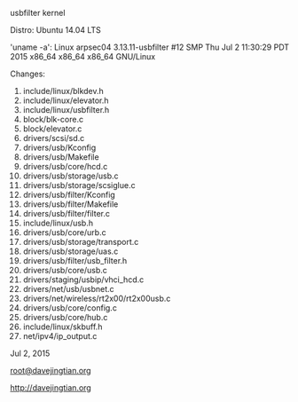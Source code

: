 usbfilter kernel

Distro: Ubuntu 14.04 LTS

'uname -a': Linux arpsec04 3.13.11-usbfilter #12 SMP Thu Jul 2 11:30:29 PDT 2015 x86_64 x86_64 x86_64 GNU/Linux

Changes:

1. include/linux/blkdev.h
2. include/linux/elevator.h
3. include/linux/usbfilter.h
4. block/blk-core.c
5. block/elevator.c
6. drivers/scsi/sd.c
7. drivers/usb/Kconfig
8. drivers/usb/Makefile
9. drivers/usb/core/hcd.c
10. drivers/usb/storage/usb.c
11. drivers/usb/storage/scsiglue.c
12. drivers/usb/filter/Kconfig
13. drivers/usb/filter/Makefile
14. drivers/usb/filter/filter.c
15. include/linux/usb.h
16. drivers/usb/core/urb.c
17. drivers/usb/storage/transport.c
18. drivers/usb/storage/uas.c
19. drivers/usb/filter/usb_filter.h
20. drivers/usb/core/usb.c
21. drivers/staging/usbip/vhci_hcd.c
22. drivers/net/usb/usbnet.c
23. drivers/net/wireless/rt2x00/rt2x00usb.c
24. drivers/usb/core/config.c
25. drivers/usb/core/hub.c
26. include/linux/skbuff.h
27. net/ipv4/ip_output.c

Jul 2, 2015

root@davejingtian.org

http://davejingtian.org
